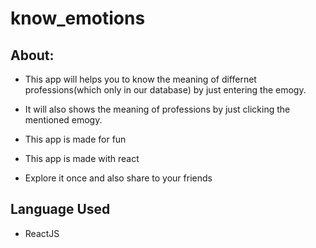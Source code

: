 # know_emotions

## About:

- This app will helps you to know the meaning of differnet professions(which only in our database) by just entering the emogy.

- It will also shows the meaning of professions by just clicking the mentioned emogy.

- This app is made for fun

- This app is made with react

- Explore it once and also share to your friends

## Language Used

- ReactJS
 
